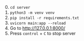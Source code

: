 
0. `cd server`
1. `python3 -m venv venv`
2. `pip install -r requirements.txt`
3. `uvicorn main:app --reload`
4. Go to http://127.0.0.1:8000/
5. Press `control` + `C` to stop server
